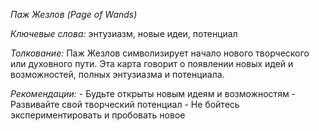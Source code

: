 *Паж Жезлов \(Page of Wands\)*

*Ключевые слова:* энтузиазм, новые идеи, потенциал

*Толкование:* 
Паж Жезлов символизирует начало нового творческого или духовного пути\. Эта карта говорит о появлении новых идей и возможностей, полных энтузиазма и потенциала\.

*Рекомендации:*
\- Будьте открыты новым идеям и возможностям
\- Развивайте свой творческий потенциал
\- Не бойтесь экспериментировать и пробовать новое
